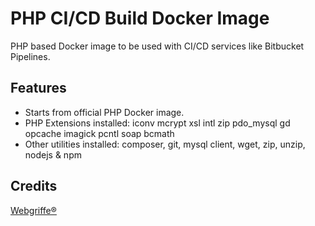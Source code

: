 PHP CI/CD Build Docker Image
============================

PHP based Docker image to be used with CI/CD services like Bitbucket Pipelines.

Features
--------

* Starts from official PHP Docker image.
* PHP Extensions installed: iconv mcrypt xsl intl zip pdo_mysql gd opcache imagick pcntl soap bcmath
* Other utilities installed: composer, git, mysql client, wget, zip, unzip, nodejs & npm

Credits
-------

[Webgriffe®](http://www.webgriffe.com/)